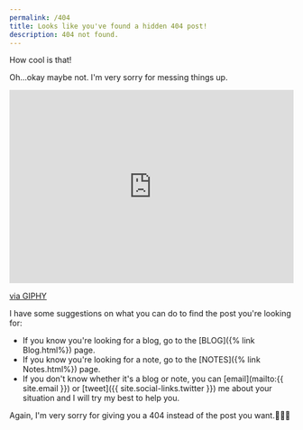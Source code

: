 ```yaml
---
permalink: /404
title: Looks like you've found a hidden 404 post!
description: 404 not found.
---
```


How cool is that!

Oh...okay maybe not. I'm very sorry for messing things up.

<div style="width:100%;height:0;padding-bottom:68%;position:relative;"><iframe src="https://giphy.com/embed/ISOckXUybVfQ4" width="100%" height="100%" style="position:absolute" frameBorder="0" class="giphy-embed" allowFullScreen></iframe></div><p><a href="https://giphy.com/gifs/spongebob-squarepants-alone-lonely-ISOckXUybVfQ4">via GIPHY</a></p>

I have some suggestions on what you can do to find the post you're looking for:

- If you know you're looking for a blog, go to the [BLOG]({% link Blog.html%}) page.
- If you know you're looking for a note, go to the [NOTES]({% link Notes.html%}) page.
- If you don't know whether it's a blog or note, you can [email](mailto:{{ site.email }}) or [tweet]({{ site.social-links.twitter }}) me about your situation and I will try my best to help you.

Again, I'm very sorry for giving you a 404 instead of the post you want.🙇🙇🙇
